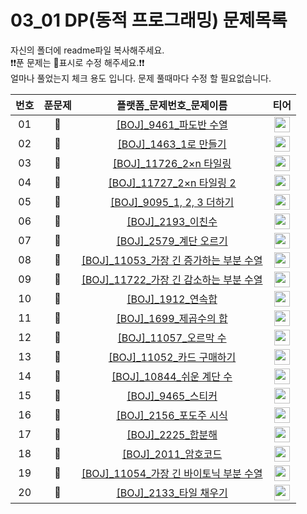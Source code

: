 # 03_01 DP(동적 프로그래밍) 문제목록

자신의 폴더에 readme파일 복사해주세요.<br>
❗️❗️푼 문제는 🔳표시로 수정 해주세요.❗️❗️<br>
얼마나 풀었는지 체크 용도 입니다. 문제 풀때마다 수정 할 필요없습니다.<br>

|번호|푼문제|플랫폼_문제번호_문제이름|티어|
| :-----: | :-----: | :-----: | :-----: |
|01|🔳|<a href="https://www.acmicpc.net/problem/9461" target="_blank">[BOJ]_9461_파도반 수열</a>| <a href="https://www.acmicpc.net/problem/9461" target="_blank"><img height="25px" width="25px" src="https://static.solved.ac/tier_small/8.svg"/></a> | |
|02|🔲|<a href="https://www.acmicpc.net/problem/1463" target="_blank">[BOJ]_1463_1로 만들기</a>| <a href="https://www.acmicpc.net/problem/1463" target="_blank"><img height="25px" width="25px" src="https://static.solved.ac/tier_small/8.svg"/></a> |
|03|🔲|<a href="https://www.acmicpc.net/problem/11726" target="_blank">[BOJ]_11726_2×n 타일링</a>| <a href="https://www.acmicpc.net/problem/11726" target="_blank"><img height="25px" width="25px" src="https://static.solved.ac/tier_small/8.svg"/></a> |
|04|🔲|<a href="https://www.acmicpc.net/problem/11727" target="_blank">[BOJ]_11727_2×n 타일링 2</a>| <a href="https://www.acmicpc.net/problem/11727" target="_blank"><img height="25px" width="25px" src="https://static.solved.ac/tier_small/8.svg"/></a> |
|05|🔲|<a href="https://www.acmicpc.net/problem/9095" target="_blank">[BOJ]_9095_1, 2, 3 더하기</a>| <a href="https://www.acmicpc.net/problem/9095" target="_blank"><img height="25px" width="25px" src="https://static.solved.ac/tier_small/8.svg"/></a> |
|06|🔲|<a href="https://www.acmicpc.net/problem/2193" target="_blank">[BOJ]_2193_이친수</a>| <a href="https://www.acmicpc.net/problem/2193" target="_blank"><img height="25px" width="25px" src="https://static.solved.ac/tier_small/8.svg"/></a> |
|07|🔲|<a href="https://www.acmicpc.net/problem/2579" target="_blank">[BOJ]_2579_계단 오르기</a>| <a href="https://www.acmicpc.net/problem/2579" target="_blank"><img height="25px" width="25px" src="https://static.solved.ac/tier_small/8.svg"/></a> |
|08|🔲|<a href="https://www.acmicpc.net/problem/11053" target="_blank">[BOJ]_11053_가장 긴 증가하는 부분 수열</a>| <a href="https://www.acmicpc.net/problem/11053" target="_blank"><img height="25px" width="25px" src="https://static.solved.ac/tier_small/9.svg"/></a> |
|09|🔲|<a href="https://www.acmicpc.net/problem/11722" target="_blank">[BOJ]_11722_가장 긴 감소하는 부분 수열</a>| <a href="https://www.acmicpc.net/problem/11722" target="_blank"><img height="25px" width="25px" src="https://static.solved.ac/tier_small/9.svg"/></a> |
|10|🔲|<a href="https://www.acmicpc.net/problem/1912" target="_blank">[BOJ]_1912_연속합</a>| <a href="https://www.acmicpc.net/problem/1912" target="_blank"><img height="25px" width="25px" src="https://static.solved.ac/tier_small/9.svg"/></a> |
|11|🔲|<a href="https://www.acmicpc.net/problem/1699" target="_blank">[BOJ]_1699_제곱수의 합</a>| <a href="https://www.acmicpc.net/problem/1699" target="_blank"><img height="25px" width="25px" src="https://static.solved.ac/tier_small/9.svg"/></a> |
|12|🔲|<a href="https://www.acmicpc.net/problem/11057" target="_blank">[BOJ]_11057_오르막 수</a>| <a href="https://www.acmicpc.net/problem/11057" target="_blank"><img height="25px" width="25px" src="https://static.solved.ac/tier_small/10.svg"/></a> |
|13|🔲|<a href="https://www.acmicpc.net/problem/11052" target="_blank">[BOJ]_11052_카드 구매하기</a>| <a href="https://www.acmicpc.net/problem/11052" target="_blank"><img height="25px" width="25px" src="https://static.solved.ac/tier_small/10.svg"/></a> |
|14|🔲|<a href="https://www.acmicpc.net/problem/10844" target="_blank">[BOJ]_10844_쉬운 계단 수</a>| <a href="https://www.acmicpc.net/problem/10844" target="_blank"><img height="25px" width="25px" src="https://static.solved.ac/tier_small/10.svg"/></a> |
|15|🔲|<a href="https://www.acmicpc.net/problem/9465" target="_blank">[BOJ]_9465_스티커</a>| <a href="https://www.acmicpc.net/problem/9465" target="_blank"><img height="25px" width="25px" src="https://static.solved.ac/tier_small/10.svg"/></a> |
|16|🔲|<a href="https://www.acmicpc.net/problem/2156" target="_blank">[BOJ]_2156_포도주 시식</a>| <a href="https://www.acmicpc.net/problem/2156" target="_blank"><img height="25px" width="25px" src="https://static.solved.ac/tier_small/10.svg"/></a> |
|17|🔲|<a href="https://www.acmicpc.net/problem/2225" target="_blank">[BOJ]_2225_합분해</a>| <a href="https://www.acmicpc.net/problem/2225" target="_blank"><img height="25px" width="25px" src="https://static.solved.ac/tier_small/11.svg"/></a> |
|18|🔲|<a href="https://www.acmicpc.net/problem/2011" target="_blank">[BOJ]_2011_암호코드</a>| <a href="https://www.acmicpc.net/problem/2011" target="_blank"><img height="25px" width="25px" src="https://static.solved.ac/tier_small/11.svg"/></a> |
|19|🔲|<a href="https://www.acmicpc.net/problem/11054" target="_blank">[BOJ]_11054_가장 긴 바이토닉 부분 수열</a>| <a href="https://www.acmicpc.net/problem/11054" target="_blank"><img height="25px" width="25px" src="https://static.solved.ac/tier_small/12.svg"/></a> |
|20|🔲|<a href="https://www.acmicpc.net/problem/2133" target="_blank">[BOJ]_2133_타일 채우기</a>| <a href="https://www.acmicpc.net/problem/2133" target="_blank"><img height="25px" width="25px" src="https://static.solved.ac/tier_small/12.svg"/></a> |
